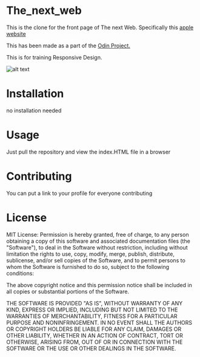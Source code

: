 # The_next_web
 This is the clone for the front page of The next Web.
 Specifically this [apple website](https://thenextweb.com/)
 
 This has been made as a part of the [Odin Project.](https://www.theodinproject.com/courses/html5-and-css3/lessons/building-with-responsive-design)
 
This is for training Responsive Design.
 
 

 ![alt text](https://i.imgur.com/hQ1dG1d.png)
# Installation
 no installation needed

# Usage
 Just pull the repository and view the index.HTML file in a browser

# Contributing
 You can put a link to your profile for everyone contributing

# License
MIT License:
Permission is hereby granted, free of charge, to any person obtaining a copy of this software and associated documentation files (the "Software"), to deal in the Software without restriction, including without limitation the rights to use, copy, modify, merge, publish, distribute, sublicense, and/or sell copies of the Software, and to permit persons to whom the Software is furnished to do so, subject to the following conditions:

The above copyright notice and this permission notice shall be included in all copies or substantial portions of the Software.

THE SOFTWARE IS PROVIDED "AS IS", WITHOUT WARRANTY OF ANY KIND, EXPRESS OR IMPLIED, INCLUDING BUT NOT LIMITED TO THE WARRANTIES OF MERCHANTABILITY, FITNESS FOR A PARTICULAR PURPOSE AND NONINFRINGEMENT. IN NO EVENT SHALL THE AUTHORS OR COPYRIGHT HOLDERS BE LIABLE FOR ANY CLAIM, DAMAGES OR OTHER LIABILITY, WHETHER IN AN ACTION OF CONTRACT, TORT OR OTHERWISE, ARISING FROM, OUT OF OR IN CONNECTION WITH THE SOFTWARE OR THE USE OR OTHER DEALINGS IN THE SOFTWARE.
